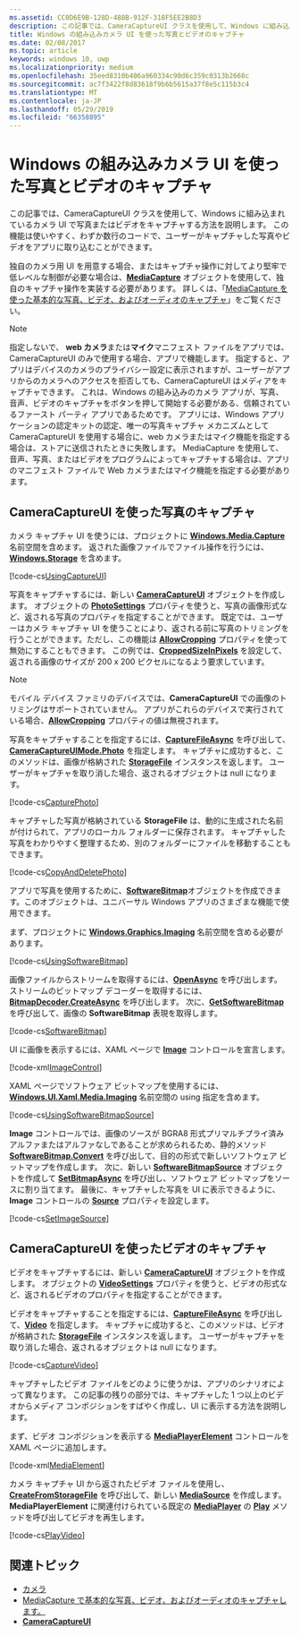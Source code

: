 ```yaml
---
ms.assetid: CC0D6E9B-128D-488B-912F-318F5EE2B8D3
description: この記事では、CameraCaptureUI クラスを使用して、Windows に組み込まれているカメラ UI で写真またはビデオをキャプチャする方法を説明します。
title: Windows の組み込みカメラ UI を使った写真とビデオのキャプチャ
ms.date: 02/08/2017
ms.topic: article
keywords: windows 10, uwp
ms.localizationpriority: medium
ms.openlocfilehash: 35eed8310b406a960334c90d6c359c0313b2660c
ms.sourcegitcommit: ac7f3422f8d83618f9b6b5615a37f8e5c115b3c4
ms.translationtype: MT
ms.contentlocale: ja-JP
ms.lasthandoff: 05/29/2019
ms.locfileid: "66358895"
---
```

# <a name="capture-photos-and-video-with-windows-built-in-camera-ui"></a>Windows の組み込みカメラ UI を使った写真とビデオのキャプチャ



この記事では、CameraCaptureUI クラスを使用して、Windows に組み込まれているカメラ UI で写真またはビデオをキャプチャする方法を説明します。 この機能は使いやすく、わずか数行のコードで、ユーザーがキャプチャした写真やビデオをアプリに取り込むことができます。

独自のカメラ用 UI を用意する場合、またはキャプチャ操作に対してより堅牢で低レベルな制御が必要な場合は、[**MediaCapture**](https://docs.microsoft.com/uwp/api/Windows.Media.Capture.MediaCapture) オブジェクトを使用して、独自のキャプチャ操作を実装する必要があります。 詳しくは、「[MediaCapture を使った基本的な写真、ビデオ、およびオーディオのキャプチャ](basic-photo-video-and-audio-capture-with-MediaCapture.md)」をご覧ください。

> [!NOTE]
> 指定しないで、 **web カメラ**または**マイク**マニフェスト ファイルをアプリでは、CameraCaptureUI のみで使用する場合、アプリで機能します。 指定すると、アプリはデバイスのカメラのプライバシー設定に表示されますが、ユーザーがアプリからのカメラへのアクセスを拒否しても、CameraCaptureUI はメディアをキャプチャできます。 これは、Windows の組み込みのカメラ アプリが、写真、音声、ビデオのキャプチャをボタンを押して開始する必要がある、信頼されているファースト パーティ アプリであるためです。 アプリには、Windows アプリケーションの認定キットの認定、唯一の写真キャプチャ メカニズムとして CameraCaptureUI を使用する場合に、web カメラまたはマイク機能を指定する場合は、ストアに送信されたときに失敗します。
> MediaCapture を使用して、音声、写真、またはビデオをプログラムによってキャプチャする場合は、アプリのマニフェスト ファイルで Web カメラまたはマイク機能を指定する必要があります。

## <a name="capture-a-photo-with-cameracaptureui"></a>CameraCaptureUI を使った写真のキャプチャ

カメラ キャプチャ UI を使うには、プロジェクトに [**Windows.Media.Capture**](https://docs.microsoft.com/uwp/api/Windows.Media.Capture) 名前空間を含めます。 返された画像ファイルでファイル操作を行うには、[**Windows.Storage**](https://docs.microsoft.com/uwp/api/Windows.Storage) を含めます。

[!code-cs[UsingCaptureUI](./code/CameraCaptureUIWin10/cs/MainPage.xaml.cs#SnippetUsingCaptureUI)]

写真をキャプチャするには、新しい [**CameraCaptureUI**](https://docs.microsoft.com/uwp/api/Windows.Media.Capture.CameraCaptureUI) オブジェクトを作成します。 オブジェクトの [**PhotoSettings**](https://docs.microsoft.com/uwp/api/windows.media.capture.cameracaptureui.photosettings) プロパティを使うと、写真の画像形式など、返される写真のプロパティを指定することができます。 既定では、ユーザーはカメラ キャプチャ UI を使うことにより、返される前に写真のトリミングを行うことができます。ただし、この機能は [**AllowCropping**](https://docs.microsoft.com/uwp/api/windows.media.capture.cameracaptureuiphotocapturesettings.allowcropping) プロパティを使って無効にすることもできます。 この例では、[**CroppedSizeInPixels**](https://docs.microsoft.com/uwp/api/windows.media.capture.cameracaptureuiphotocapturesettings.croppedsizeinpixels) を設定して、返される画像のサイズが 200 x 200 ピクセルになるよう要求しています。

> [!NOTE]
> モバイル デバイス ファミリのデバイスでは、**CameraCaptureUI** での画像のトリミングはサポートされていません。 アプリがこれらのデバイスで実行されている場合、[**AllowCropping**](https://docs.microsoft.com/uwp/api/windows.media.capture.cameracaptureuiphotocapturesettings.allowcropping) プロパティの値は無視されます。

写真をキャプチャすることを指定するには、[**CaptureFileAsync**](https://docs.microsoft.com/uwp/api/windows.media.capture.cameracaptureui.) を呼び出して、[**CameraCaptureUIMode.Photo**](https://docs.microsoft.com/uwp/api/Windows.Media.Capture.CameraCaptureUIMode) を指定します。 キャプチャに成功すると、このメソッドは、画像が格納された [**StorageFile**](https://docs.microsoft.com/uwp/api/Windows.Storage.StorageFile) インスタンスを返します。 ユーザーがキャプチャを取り消した場合、返されるオブジェクトは null になります。

[!code-cs[CapturePhoto](./code/CameraCaptureUIWin10/cs/MainPage.xaml.cs#SnippetCapturePhoto)]

キャプチャした写真が格納されている **StorageFile** は、動的に生成された名前が付けられて、アプリのローカル フォルダーに保存されます。 キャプチャした写真をわかりやすく整理するため、別のフォルダーにファイルを移動することもできます。

[!code-cs[CopyAndDeletePhoto](./code/CameraCaptureUIWin10/cs/MainPage.xaml.cs#SnippetCopyAndDeletePhoto)]

アプリで写真を使用するために、[**SoftwareBitmap**](https://docs.microsoft.com/uwp/api/Windows.Graphics.Imaging.SoftwareBitmap)オブジェクトを作成できます。このオブジェクトは、ユニバーサル Windows アプリのさまざまな機能で使用できます。

まず、プロジェクトに [**Windows.Graphics.Imaging**](https://docs.microsoft.com/uwp/api/Windows.Graphics.Imaging) 名前空間を含める必要があります。

[!code-cs[UsingSoftwareBitmap](./code/CameraCaptureUIWin10/cs/MainPage.xaml.cs#SnippetUsingSoftwareBitmap)]

画像ファイルからストリームを取得するには、[**OpenAsync**](https://docs.microsoft.com/uwp/api/windows.storage.istoragefile.openasync) を呼び出します。 ストリームのビットマップ デコーダーを取得するには、[**BitmapDecoder.CreateAsync**](https://docs.microsoft.com/uwp/api/windows.graphics.imaging.bitmapdecoder.createasync) を呼び出します。 次に、[**GetSoftwareBitmap**](https://docs.microsoft.com/uwp/api/windows.graphics.imaging.bitmapdecoder.getsoftwarebitmapasync) を呼び出して、画像の **SoftwareBitmap** 表現を取得します。

[!code-cs[SoftwareBitmap](./code/CameraCaptureUIWin10/cs/MainPage.xaml.cs#SnippetSoftwareBitmap)]

UI に画像を表示するには、XAML ページで [**Image**](https://docs.microsoft.com/uwp/api/Windows.UI.Xaml.Controls.Image) コントロールを宣言します。

[!code-xml[ImageControl](./code/CameraCaptureUIWin10/cs/MainPage.xaml#SnippetImageControl)]

XAML ページでソフトウェア ビットマップを使用するには、[**Windows.UI.Xaml.Media.Imaging**](https://docs.microsoft.com/uwp/api/Windows.UI.Xaml.Media.Imaging) 名前空間の using 指定を含めます。

[!code-cs[UsingSoftwareBitmapSource](./code/CameraCaptureUIWin10/cs/MainPage.xaml.cs#SnippetUsingSoftwareBitmapSource)]

**Image** コントロールでは、画像のソースが BGRA8 形式プリマルチプライ済みアルファまたはアルファなしであることが求められるため、静的メソッド [**SoftwareBitmap.Convert**](https://docs.microsoft.com/uwp/api/windows.graphics.imaging.softwarebitmap.windows) を呼び出して、目的の形式で新しいソフトウェア ビットマップを作成します。 次に、新しい [**SoftwareBitmapSource**](https://docs.microsoft.com/uwp/api/Windows.UI.Xaml.Media.Imaging.SoftwareBitmapSource) オブジェクトを作成して [**SetBitmapAsync**](https://docs.microsoft.com/uwp/api/windows.ui.xaml.media.imaging.softwarebitmapsource.setbitmapasync) を呼び出し、ソフトウェア ビットマップをソースに割り当てます。 最後に、キャプチャした写真を UI に表示できるように、**Image** コントロールの [**Source**](https://docs.microsoft.com/uwp/api/windows.ui.xaml.controls.image.source) プロパティを設定します。

[!code-cs[SetImageSource](./code/CameraCaptureUIWin10/cs/MainPage.xaml.cs#SnippetSetImageSource)]

## <a name="capture-a-video-with-cameracaptureui"></a>CameraCaptureUI を使ったビデオのキャプチャ

ビデオをキャプチャするには、新しい [**CameraCaptureUI**](https://docs.microsoft.com/uwp/api/Windows.Media.Capture.CameraCaptureUI) オブジェクトを作成します。 オブジェクトの [**VideoSettings**](https://docs.microsoft.com/uwp/api/windows.media.capture.cameracaptureui.videosettings) プロパティを使うと、ビデオの形式など、返されるビデオのプロパティを指定することができます。

ビデオをキャプチャすることを指定するには、[**CaptureFileAsync**](https://docs.microsoft.com/uwp/api/windows.media.capture.cameracaptureui.) を呼び出して、[**Video**](https://docs.microsoft.com/uwp/api/windows.media.capture.cameracaptureui.videosettings) を指定します。 キャプチャに成功すると、このメソッドは、ビデオが格納された [**StorageFile**](https://docs.microsoft.com/uwp/api/Windows.Storage.StorageFile) インスタンスを返します。 ユーザーがキャプチャを取り消した場合、返されるオブジェクトは null になります。

[!code-cs[CaptureVideo](./code/CameraCaptureUIWin10/cs/MainPage.xaml.cs#SnippetCaptureVideo)]

キャプチャしたビデオ ファイルをどのように使うかは、アプリのシナリオによって異なります。 この記事の残りの部分では、キャプチャした 1 つ以上のビデオからメディア コンポジションをすばやく作成し、UI に表示する方法を説明します。

まず、ビデオ コンポジションを表示する [**MediaPlayerElement**](https://docs.microsoft.com/uwp/api/Windows.UI.Xaml.Controls.MediaPlayerElement) コントロールを XAML ページに追加します。

[!code-xml[MediaElement](./code/CameraCaptureUIWin10/cs/MainPage.xaml#SnippetMediaElement)]


カメラ キャプチャ UI から返されたビデオ ファイルを使用し、 **[CreateFromStorageFile](https://docs.microsoft.com/uwp/api/windows.media.core.mediasource.createfromstoragefile)** を呼び出して、新しい [**MediaSource**](https://docs.microsoft.com/uwp/api/windows.media.core.mediasource) を作成します。 **MediaPlayerElement** に関連付けられている既定の **[MediaPlayer](https://docs.microsoft.com/uwp/api/windows.media.playback.mediaplayer)** の **[Play](https://docs.microsoft.com/uwp/api/windows.media.playback.mediaplayer.Play)** メソッドを呼び出してビデオを再生します。

[!code-cs[PlayVideo](./code/CameraCaptureUIWin10/cs/MainPage.xaml.cs#SnippetPlayVideo)]
 

## <a name="related-topics"></a>関連トピック

* [カメラ](camera.md)
* [MediaCapture で基本的な写真、ビデオ、およびオーディオのキャプチャします。](basic-photo-video-and-audio-capture-with-MediaCapture.md)
* [**CameraCaptureUI**](https://docs.microsoft.com/uwp/api/Windows.Media.Capture.CameraCaptureUI) 
 

 




